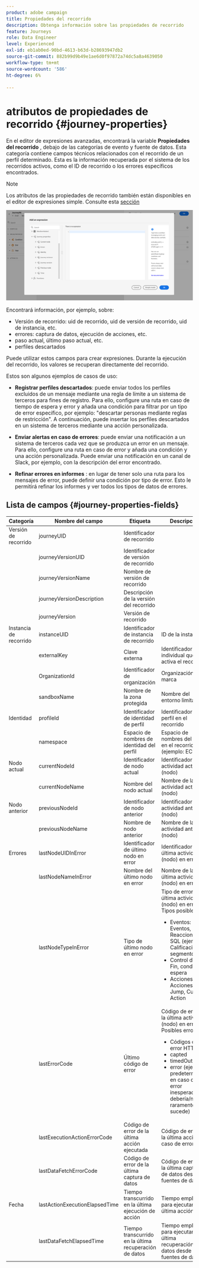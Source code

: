 ```yaml
---
product: adobe campaign
title: Propiedades del recorrido
description: Obtenga información sobre las propiedades de recorrido
feature: Journeys
role: Data Engineer
level: Experienced
exl-id: eb1ab0ed-90bd-4613-b63d-b28693947db2
source-git-commit: 882b99d9b49e1ae6d0f97872a74dc5a8a4639050
workflow-type: tm+mt
source-wordcount: '586'
ht-degree: 6%

---
```


# atributos de propiedades de recorrido {#journey-properties}

En el editor de expresiones avanzadas, encontrará la variable **Propiedades del recorrido** , debajo de las categorías de evento y fuente de datos. Esta categoría contiene campos técnicos relacionados con el recorrido de un perfil determinado. Esta es la información recuperada por el sistema de los recorridos activos, como el ID de recorrido o los errores específicos encontrados.

>[!NOTE]
>
>Los atributos de las propiedades de recorrido también están disponibles en el editor de expresiones simple. Consulte esta [sección](../condition-activity.md#about_condition)

![](../assets/journey-properties.png)

Encontrará información, por ejemplo, sobre:

* Versión de recorrido: uid de recorrido, uid de versión de recorrido, uid de instancia, etc.
* errores: captura de datos, ejecución de acciones, etc.
* paso actual, último paso actual, etc.
* perfiles descartados

Puede utilizar estos campos para crear expresiones. Durante la ejecución del recorrido, los valores se recuperan directamente del recorrido.

Estos son algunos ejemplos de casos de uso:

* **Registrar perfiles descartados**: puede enviar todos los perfiles excluidos de un mensaje mediante una regla de límite a un sistema de terceros para fines de registro. Para ello, configure una ruta en caso de tiempo de espera y error y añada una condición para filtrar por un tipo de error específico, por ejemplo: &quot;descartar personas mediante reglas de restricción&quot;. A continuación, puede insertar los perfiles descartados en un sistema de terceros mediante una acción personalizada.

* **Enviar alertas en caso de errores**: puede enviar una notificación a un sistema de terceros cada vez que se produzca un error en un mensaje. Para ello, configure una ruta en caso de error y añada una condición y una acción personalizada. Puede enviar una notificación en un canal de Slack, por ejemplo, con la descripción del error encontrado.

* **Refinar errores en informes** : en lugar de tener solo una ruta para los mensajes de error, puede definir una condición por tipo de error. Esto le permitirá refinar los informes y ver todos los tipos de datos de errores.

## Lista de campos {#journey-properties-fields}

| Categoría | Nombre del campo | Etiqueta | Descripción |
|---|---|---|------------|
| Versión de recorrido | journeyUID | Identificador de recorrido |  |
|  | journeyVersionUID | Identificador de versión de recorrido |  |
|  | journeyVersionName | Nombre de versión de recorrido |  |
|  | journeyVersionDescription | Descripción de la versión del recorrido |  |
|  | journeyVersion | Versión de recorrido |  |
| Instancia de recorrido | instanceUID | Identificador de instancia de recorrido | ID de la instancia |
|  | externalKey | Clave externa | Identificador individual que activa el recorrido |
|  | OrganizationId | Identificador de organización | Organización de marca |
|  | sandboxName | Nombre de la zona protegida | Nombre del entorno limitado |
| Identidad | profileId | Identificador de identidad de perfil | Identificador del perfil en el recorrido |
|  | namespace | Espacio de nombres de identidad del perfil | Espacio de nombres del perfil en el recorrido (ejemplo: ECID) |
| Nodo actual | currentNodeId | Identificador de nodo actual | Identificador de la actividad actual (nodo) |
|  | currentNodeName | Nombre del nodo actual | Nombre de la actividad actual (nodo) |
| Nodo anterior | previousNodeId | Identificador de nodo anterior | Identificador de la actividad anterior (nodo) |
|  | previousNodeName | Nombre de nodo anterior | Nombre de la actividad anterior (nodo) |
| Errores | lastNodeUIDInError | Identificador de último nodo en error | Identificador de la última actividad (nodo) en error |
|  | lastNodeNameInError | Nombre del último nodo en error | Nombre de la última actividad (nodo) en error |
|  | lastNodeTypeInError | Tipo de último nodo en error | Tipo de error de la última actividad (nodo) en error. Tipos posibles:<ul><li>Eventos: Eventos, Reacciones, SQL (ejemplo: Calificación de segmentos)</li><li>Control de flujo: Fin, condición, espera</li><li>Acciones: Acciones ACS, Jump, Custom Action</li></ul> |
|  | lastErrorCode | Último código de error | Código de error de la última actividad (nodo) en error. Posibles errores: <ul><li>Códigos de error HTTP</li><li>capted</li><li>timedOut</li><li>error (ejemplo: predeterminado en caso de error inesperado. No debería/muy raramente sucede)</li></ul> |
|  | lastExecutionActionErrorCode | Código de error de la última acción ejecutada | Código de error de la última acción en caso de error |
|  | lastDataFetchErrorCode | Código de error de la última captura de datos | Código de error de la última captura de datos desde fuentes de datos |
| Fecha | lastActionExecutionElapsedTime | Tiempo transcurrido en la última ejecución de acción | Tiempo empleado para ejecutar la última acción |
|  | lastDataFetchElapsedTime | Tiempo transcurrido en la última recuperación de datos | Tiempo empleado para ejecutar la última recuperación de datos desde fuentes de datos |

